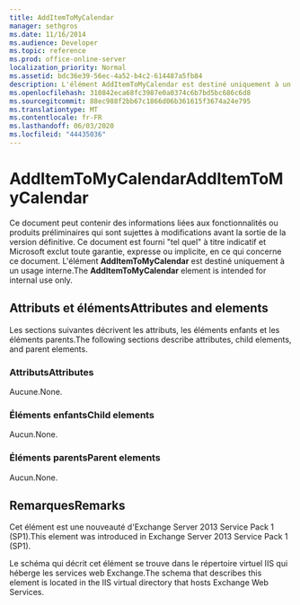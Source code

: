 ```yaml
---
title: AddItemToMyCalendar
manager: sethgros
ms.date: 11/16/2014
ms.audience: Developer
ms.topic: reference
ms.prod: office-online-server
localization_priority: Normal
ms.assetid: bdc36e39-56ec-4a52-b4c2-614487a5fb84
description: L'élément AddItemToMyCalendar est destiné uniquement à un usage interne.
ms.openlocfilehash: 310842eca68fc3987e0a0374c6b7bd5bc686c6d8
ms.sourcegitcommit: 88ec988f2bb67c1866d06b361615f3674a24e795
ms.translationtype: MT
ms.contentlocale: fr-FR
ms.lasthandoff: 06/03/2020
ms.locfileid: "44435036"
---
```

# <a name="additemtomycalendar"></a><span data-ttu-id="4e24f-103">AddItemToMyCalendar</span><span class="sxs-lookup"><span data-stu-id="4e24f-103">AddItemToMyCalendar</span></span>

<span data-ttu-id="4e24f-104">Ce document peut contenir des informations liées aux fonctionnalités ou produits préliminaires qui sont sujettes à modifications avant la sortie de la version définitive. Ce document est fourni "tel quel" à titre indicatif et Microsoft exclut toute garantie, expresse ou implicite, en ce qui concerne ce document. L'élément **AddItemToMyCalendar** est destiné uniquement à un usage interne.</span><span class="sxs-lookup"><span data-stu-id="4e24f-104">The **AddItemToMyCalendar** element is intended for internal use only.</span></span> 

## <a name="attributes-and-elements"></a><span data-ttu-id="4e24f-105">Attributs et éléments</span><span class="sxs-lookup"><span data-stu-id="4e24f-105">Attributes and elements</span></span>

<span data-ttu-id="4e24f-106">Les sections suivantes décrivent les attributs, les éléments enfants et les éléments parents.</span><span class="sxs-lookup"><span data-stu-id="4e24f-106">The following sections describe attributes, child elements, and parent elements.</span></span>
  
### <a name="attributes"></a><span data-ttu-id="4e24f-107">Attributs</span><span class="sxs-lookup"><span data-stu-id="4e24f-107">Attributes</span></span>

<span data-ttu-id="4e24f-108">Aucune.</span><span class="sxs-lookup"><span data-stu-id="4e24f-108">None.</span></span>
  
### <a name="child-elements"></a><span data-ttu-id="4e24f-109">Éléments enfants</span><span class="sxs-lookup"><span data-stu-id="4e24f-109">Child elements</span></span>

<span data-ttu-id="4e24f-110">Aucun.</span><span class="sxs-lookup"><span data-stu-id="4e24f-110">None.</span></span>
  
### <a name="parent-elements"></a><span data-ttu-id="4e24f-111">Éléments parents</span><span class="sxs-lookup"><span data-stu-id="4e24f-111">Parent elements</span></span>

<span data-ttu-id="4e24f-112">Aucun.</span><span class="sxs-lookup"><span data-stu-id="4e24f-112">None.</span></span>
  
## <a name="remarks"></a><span data-ttu-id="4e24f-113">Remarques</span><span class="sxs-lookup"><span data-stu-id="4e24f-113">Remarks</span></span>

<span data-ttu-id="4e24f-114">Cet élément est une nouveauté d'Exchange Server 2013 Service Pack 1 (SP1).</span><span class="sxs-lookup"><span data-stu-id="4e24f-114">This element was introduced in Exchange Server 2013 Service Pack 1 (SP1).</span></span>
  
<span data-ttu-id="4e24f-115">Le schéma qui décrit cet élément se trouve dans le répertoire virtuel IIS qui héberge les services web Exchange.</span><span class="sxs-lookup"><span data-stu-id="4e24f-115">The schema that describes this element is located in the IIS virtual directory that hosts Exchange Web Services.</span></span>
  

